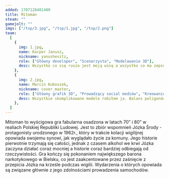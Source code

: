 ```yaml
---
added: 1707128481409
title: Mitoman
steam: ""
gamejolt: ""
imgs: ["/tsp/3.jpg", "/tsp/1.jpg", "/tsp/2.png"]
team:
  [
    {
      img: 1.jpg,
      name: Kacper Janusz,
      nickname: yanushevitz,
      role: ["Główny developer", "Scenarzysta", "Modelowanie 3D"],
      desc: Wszystko co się rusza jest moją winą a wszystko co ma zepsutą fizykę i wylatuje w kosmos jest moją zasługą.,
    },
    {
      img: 2.jpg,
      name: Marcin Kuboszek,
      nickname: cover_master,
      role: ["Główny grafik 3D", "Prowadzący social mediów", "Kreowanie świata", "Naczelny tester"],
      desc: Wszystkie skomplikowane modele robiłem ja. Balans poligonów do optymalizacji jest idealny*,
    },
  ]
---
```


Mitoman to wyścigowa gra fabularna osadzona w latach 70” i 80” w realiach Polskiej Republiki Ludowej. Jest to zbiór wspomnień Józka Środy - protagonisty urodzonego w 1962r., który w trakcie kolacji wigilijnej opowiada swojemu synowi, jak wyglądało życie za komuny. Jego historie pierwotnie trzymają się całości, jednak z czasem alkohol we krwi Józka zaczyna działać coraz mocniej a historie coraz bardziej odbiegają od rzeczywistości. Gra kończy się pokonaniem największego barona narkotykowego w Bielsku, co jest zaakcentowane przez zaśnięcie z przepicia Józka na krześle podczas wigilii. Wydarzenia o których opowiada są związane głównie z jego zdolnościami prowadzenia samochodów.
